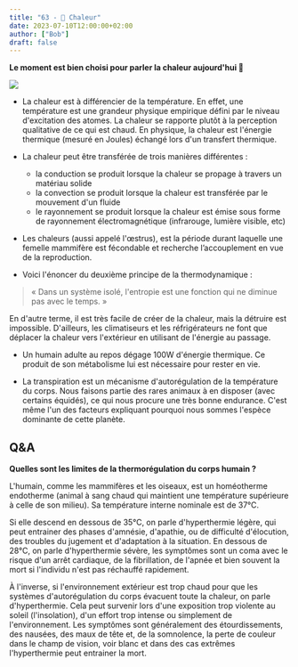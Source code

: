 ```yaml
---
title: "63 - 🥵 Chaleur"
date: 2023-07-10T12:00:00+02:00
author: ["Bob"]
draft: false
---
```


**Le moment est bien choisi pour parler la chaleur aujourd'hui 🥵**

![](/img/63.jpg)

- La chaleur est à différencier de la température. En effet, une température est une grandeur physique empirique défini par le niveau d'excitation des atomes. La chaleur se rapporte plutôt à la perception qualitative de ce qui est chaud. En physique, la chaleur est l'énergie thermique (mesuré en Joules) échangé lors d'un transfert thermique.

- La chaleur peut être transférée de trois manières différentes :
	- la conduction se produit lorsque la chaleur se propage à travers un matériau solide
	- la convection se produit lorsque la chaleur est transférée par le mouvement d'un fluide
	- le rayonnement se produit lorsque la chaleur est émise sous forme de rayonnement électromagnétique (infrarouge, lumière visible, etc)

- Les chaleurs (aussi appelé l'œstrus), est la période durant laquelle une femelle mammifère est fécondable et recherche l’accouplement en vue de la reproduction. 

- Voici l'énoncer du deuxième principe de la thermodynamique :
> « Dans un système isolé, l'entropie est une fonction qui ne diminue pas avec le temps. »  

En d'autre terme, il est très facile de créer de la chaleur, mais la détruire est impossible. D'ailleurs, les climatiseurs et les réfrigérateurs ne font que déplacer la chaleur vers l'extérieur en utilisant de l'énergie au passage.  

- Un humain adulte au repos dégage 100W d'énergie thermique. Ce produit de son métabolisme lui est nécessaire pour rester en vie.

- La transpiration est un mécanisme d'autorégulation de la température du corps. Nous faisons partie des rares animaux à en disposer (avec certains équidés), ce qui nous procure une très bonne endurance. C'est même l'un des facteurs expliquant pourquoi nous sommes l'espèce dominante de cette planète.

## Q&A

**Quelles sont les limites de la thermorégulation du corps humain ?**

L'humain, comme les mammifères et les oiseaux, est un homéotherme endotherme (animal à sang chaud qui maintient une température supérieure à celle de son milieu). Sa température interne nominale est de 37°C.

Si elle descend en dessous de 35°C, on parle d'hyperthermie légère, qui peut entrainer des phases d'amnésie, d'apathie, ou de difficulté d'élocution, des troubles du jugement et d'adaptation à la situation.
En dessous de 28°C, on parle d'hyperthermie sévère, les symptômes sont un coma avec le risque d'un arrêt cardiaque, de la fibrillation, de l'apnée et bien souvent la mort si l'individu n'est pas réchauffé rapidement.

À l'inverse, si l'environnement extérieur est trop chaud pour que les systèmes d'autorégulation du corps évacuent toute la chaleur, on parle d'hyperthermie.
Cela peut survenir lors d'une exposition trop violente au soleil (l'insolation), d'un effort trop intense ou simplement de l'environnement.
Les symptômes sont généralement des étourdissements, des nausées, des maux de tête et, de la somnolence, la perte de couleur dans le champ de vision, voir blanc et dans des cas extrêmes l'hyperthermie peut entrainer la mort.